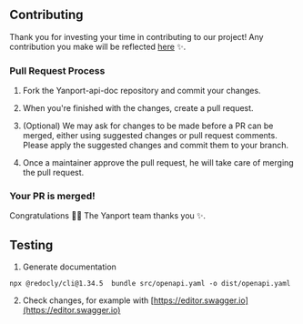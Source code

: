 ## Contributing

Thank you for investing your time in contributing to our project! Any contribution you make will be reflected [here](https://www.yanport.com/donnees-immobilieres/api/documentation) :sparkles:.

### Pull Request Process

1. Fork the Yanport-api-doc repository and commit your changes.
   
2. When you're finished with the changes, create a pull request.

3. (Optional) We may ask for changes to be made before a PR can be merged, either using suggested changes or pull request comments. Please apply the suggested changes and commit them to your branch.
   
4.  Once a maintainer approve the pull request, he will take care of merging the pull request.

### Your PR is merged!

Congratulations :tada::tada: The Yanport team thanks you :sparkles:. 

## Testing
1. Generate documentation
```shell
npx @redocly/cli@1.34.5  bundle src/openapi.yaml -o dist/openapi.yaml
```
2. Check changes, for example with [https://editor.swagger.io](https://editor.swagger.io)

